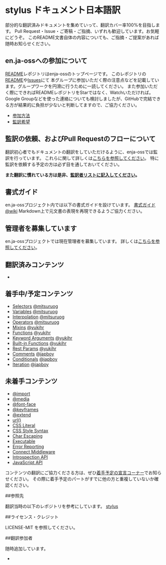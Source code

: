 # stylus ドキュメント日本語訳

部分的な翻訳済みドキュメントを集めていって、翻訳カバー率100%を目指します。 Pull Request・Issue・ご寄稿・ご指摘、いずれも歓迎しています。お気軽にどうぞ。 このREADME文書自体の内容についても、ご指摘・ご提案があれば随時お知らせください。

## en.ja-ossへの参加について

[README](https://github.com/enja-oss/README)レポジトリはenja-ossのトップページです。
このレポジトリの[README](https://github.com/enja-oss/README/blob/master/readme.md)や[Issues](https://github.com/enja-oss/README/issues)にて
本グループに参加いただく際の注意点などを記載しています。グループワークを円滑に行うために一読してください。
また参加いただく際にできればREADMEレポジトリをStarではなく、Watchいただければ。
Google Groupなどを使った連絡についても検討しましたが、GitHubで完結できる方が結果的に負担が少ないと判断してますので、ご協力ください。

- [参加方法](https://github.com/enja-oss/README/blob/master/readme.md#%E5%8F%82%E5%8A%A0%E6%96%B9%E6%B3%95)
- [監訳希望](https://github.com/enja-oss/README/blob/master/readme.md#%E7%9B%A3%E8%A8%B3%E5%B8%8C%E6%9C%9B)

## 監訳の依頼、およびPull Requestのフローについて

翻訳初心者でもドキュメントの翻訳をしていただけるように、enja-ossでは監訳を行っています。
これらに関して詳しくは[こちらを参照してください](https://github.com/enja-oss/README/wiki/Review-and-Pull-Request-Flow)。
特に監訳を依頼する予定の方は必ず目を通しておいてください。

**また翻訳に慣れている方は是非、[監訳者リストに記入してください](https://github.com/enja-oss/README/issues/5)。**

## 書式ガイド

en.ja-ossプロジェクト内では以下の書式ガイドを設けています。
[書式ガイド@wiki](https://github.com/enja-oss/README/wiki/markdown-in-japanese)
Markdown上で元文書の表現を再現できるようご協力ください。

## 管理者を募集しています

en.ja-ossプロジェクトでは現在管理者を募集しています。
詳しくは[こちらを参照してください](https://github.com/enja-oss/README/issues/12)。

## 翻訳済みコンテンツ

-

## 着手中/予定コンテンツ

- [Selectors](http://learnboost.github.com/stylus/docs/selectors.html) [@mitsuruog](https://github.com/mitsuruog)
- [Variables](http://learnboost.github.com/stylus/docs/variables.html) [@mitsuruog](https://github.com/mitsuruog)
- [Interpolation](http://learnboost.github.com/stylus/docs/interpolation.html) [@mitsuruog](https://github.com/mitsuruog)
- [Operators](http://learnboost.github.com/stylus/docs/operators.html) [@mitsuruog](https://github.com/mitsuruog)
- [Mixins](http://learnboost.github.com/stylus/docs/mixins.html) [@yukihr](https://github.com/yukihr)
- [Functions](http://learnboost.github.com/stylus/docs/functions.html) [@yukihr](https://github.com/yukihr)
- [Keyword Arguments](http://learnboost.github.com/stylus/docs/kwargs.html) [@yukihr](https://github.com/yukihr)
- [Built-in Functions](http://learnboost.github.com/stylus/docs/bifs.html) [@yukihr](https://github.com/yukihr)
- [Rest Params](http://learnboost.github.com/stylus/docs/vargs.html) [@yukihr](https://github.com/yukihr)
- [Comments](http://learnboost.github.com/stylus/docs/comments.html) [@japboy](https://github.com/japboy)
- [Conditionals](http://learnboost.github.com/stylus/docs/conditionals.html) [@japboy](https://github.com/japboy)
- [Iteration](http://learnboost.github.com/stylus/docs/iteration.html) [@japboy](https://github.com/japboy)

## 未着手コンテンツ

- [@import](http://learnboost.github.com/stylus/docs/import.html)
- [@media](http://learnboost.github.com/stylus/docs/media.html)
- [@font-face](http://learnboost.github.com/stylus/docs/font-face.html)
- [@keyframes](http://learnboost.github.com/stylus/docs/keyframes.html)
- [@extend](http://learnboost.github.com/stylus/docs/extend.html)
- [url()](http://learnboost.github.com/stylus/docs/functions.url.html)
- [CSS Literal](http://learnboost.github.com/stylus/docs/literal.html)
- [CSS Style Syntax](http://learnboost.github.com/stylus/docs/css-style.html)
- [Char Escaping](http://learnboost.github.com/stylus/docs/escape.html)
- [Executable](http://learnboost.github.com/stylus/docs/executable.html)
- [Error Reporting](http://learnboost.github.com/stylus/docs/error-reporting.html)
- [Connect Middleware](http://learnboost.github.com/stylus/docs/middleware.html)
- [Introspection API](http://learnboost.github.com/stylus/docs/introspection.html)
- [JavaScript API](http://learnboost.github.com/stylus/docs/js.html)


コンテンツの翻訳にご協力くださる方は、ぜひ[着手予定の宣言コーナー](https://github.com/enja-oss/stylus/issues/1)でお知らせください。
その際に着手予定のパートがすでに他の方と重複していないか確認ください。

##参照先

翻訳当時の以下のレポジトリを参考にしています。
[stylus](https://github.com/learnboost/stylus)

##ライセンス・クレジット

LICENSE-MIT を参照してください。

##翻訳参加者

随時追加しています。

-


